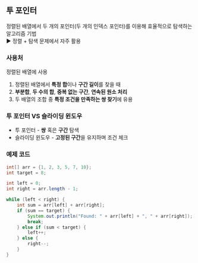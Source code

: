 ## 투 포인터

정렬된 배열에서 두 개의 포인터(두 개의 인덱스 포인터)를 이용해 효율적으로 탐색하는 알고리즘 기법<br>
▶️ 정렬 + 탐색 문제에서 자주 활용

### 사용처

정렬된 배열에 사용

1. 정렬된 배열에서 **특정 합**이나 **구간 길이**를 찾을 때
2. **부분합**, **두 수의 합**, **중복 없는 구간**, **연속된 원소 처리**
3. 두 배열의 조합 중 **특정 조건을 만족하는 쌍 찾기**에 유용

### 투 포인터 VS 슬라이딩 윈도우

- 투 포인터 - **쌍** 혹은 **구간** 탐색
- 슬라이딩 윈도우 - **고정된 구간**을 유지하며 조건 체크

### 예제 코드

```java
int[] arr = {1, 2, 3, 5, 7, 10};
int target = 8;

int left = 0;
int right = arr.length - 1;

while (left < right) {
    int sum = arr[left] + arr[right];
    if (sum == target) {
        System.out.println("Found: " + arr[left] + ", " + arr[right]);
        break;
    } else if (sum < target) {
        left++;
    } else {
        right--;
    }
}
```